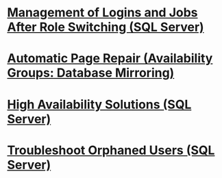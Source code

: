 # [Management of Logins and Jobs After Role Switching (SQL Server)](management-of-logins-and-jobs-after-role-switching-sql-server.md)
# [Automatic Page Repair (Availability Groups: Database Mirroring)](automatic-page-repair-availability-groups-database-mirroring.md)
# [High Availability Solutions (SQL Server)](high-availability-solutions-sql-server.md)
# [Troubleshoot Orphaned Users (SQL Server)](troubleshoot-orphaned-users-sql-server.md)
